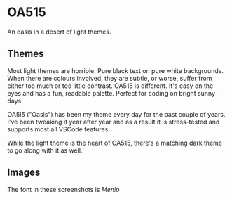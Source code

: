 # OA515
An oasis in a desert of light themes.

## Themes
Most light themes are horrible. Pure black text on pure white backgrounds. When there are colours involved, they are subtle, or worse, suffer from either too much or too little contrast. OA515 is different. It's easy on the eyes and has a fun, readable palette. Perfect for coding on bright sunny days.

OA5I5 ("Oasis") has been my theme every day for the past couple of years. I've been tweaking it year after year and as a result it is stress-tested and supports most all VSCode features.

While the light theme is the heart of OA515, there's a matching dark theme to go along with it as well.

## Images

The font in these screenshots is *Menlo*

